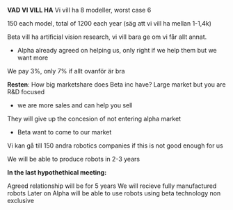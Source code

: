 **VAD VI VILL HA**
Vi vill ha 8 modeller, worst case 6

150 each model, total of 1200 each year (säg att vi vill ha mellan 1-1,4k)

Beta vill ha artificial vision research, vi vill bara ge om vi får allt annat.
- Alpha already agreed on helping us, only right if we help them but we want more

We pay 3%, only 7% if allt ovanför är bra

**Resten**:
How big marketshare does Beta inc have? Large market but you are R&D focused
- we are more sales and can help you sell

They will give up the concesion of not entering alpha market
- Beta want to come to our market

Vi kan gå till 150 andra robotics companies if this is not good enough for us

We will be able to produce robots in 2-3 years


**In the last hypothethical meeting:**

Agreed relationship will be for 5 years
We will recieve fully manufactured robots
Later on Alpha will be able to use robots using beta technology
non exclusive